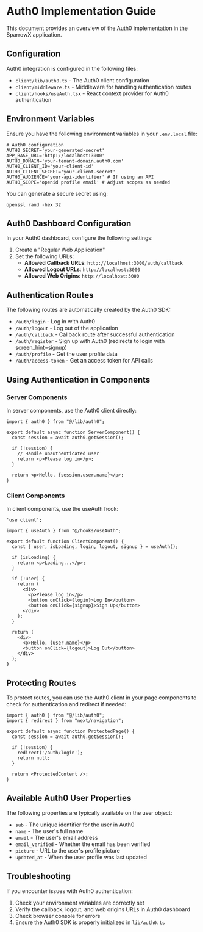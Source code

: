 # Auth0 Implementation Guide

This document provides an overview of the Auth0 implementation in the SparrowX application.

## Configuration

Auth0 integration is configured in the following files:

- `client/lib/auth0.ts` - The Auth0 client configuration
- `client/middleware.ts` - Middleware for handling authentication routes
- `client/hooks/useAuth.tsx` - React context provider for Auth0 authentication

## Environment Variables

Ensure you have the following environment variables in your `.env.local` file:

```
# Auth0 configuration
AUTH0_SECRET='your-generated-secret'
APP_BASE_URL='http://localhost:3000'
AUTH0_DOMAIN='your-tenant-domain.auth0.com'
AUTH0_CLIENT_ID='your-client-id'
AUTH0_CLIENT_SECRET='your-client-secret'
AUTH0_AUDIENCE='your-api-identifier' # If using an API
AUTH0_SCOPE='openid profile email' # Adjust scopes as needed
```

You can generate a secure secret using:
```
openssl rand -hex 32
```

## Auth0 Dashboard Configuration

In your Auth0 dashboard, configure the following settings:

1. Create a "Regular Web Application"
2. Set the following URLs:
   - **Allowed Callback URLs**: `http://localhost:3000/auth/callback`
   - **Allowed Logout URLs**: `http://localhost:3000`
   - **Allowed Web Origins**: `http://localhost:3000`

## Authentication Routes

The following routes are automatically created by the Auth0 SDK:

- `/auth/login` - Log in with Auth0
- `/auth/logout` - Log out of the application
- `/auth/callback` - Callback route after successful authentication
- `/auth/register` - Sign up with Auth0 (redirects to login with screen_hint=signup)
- `/auth/profile` - Get the user profile data
- `/auth/access-token` - Get an access token for API calls

## Using Authentication in Components

### Server Components

In server components, use the Auth0 client directly:

```tsx
import { auth0 } from "@/lib/auth0";

export default async function ServerComponent() {
  const session = await auth0.getSession();
  
  if (!session) {
    // Handle unauthenticated user
    return <p>Please log in</p>;
  }
  
  return <p>Hello, {session.user.name}</p>;
}
```

### Client Components

In client components, use the useAuth hook:

```tsx
'use client';

import { useAuth } from "@/hooks/useAuth";

export default function ClientComponent() {
  const { user, isLoading, login, logout, signup } = useAuth();
  
  if (isLoading) {
    return <p>Loading...</p>;
  }
  
  if (!user) {
    return (
      <div>
        <p>Please log in</p>
        <button onClick={login}>Log In</button>
        <button onClick={signup}>Sign Up</button>
      </div>
    );
  }
  
  return (
    <div>
      <p>Hello, {user.name}</p>
      <button onClick={logout}>Log Out</button>
    </div>
  );
}
```

## Protecting Routes

To protect routes, you can use the Auth0 client in your page components to check for authentication and redirect if needed:

```tsx
import { auth0 } from "@/lib/auth0";
import { redirect } from "next/navigation";

export default async function ProtectedPage() {
  const session = await auth0.getSession();
  
  if (!session) {
    redirect('/auth/login');
    return null;
  }
  
  return <ProtectedContent />;
}
```

## Available Auth0 User Properties

The following properties are typically available on the user object:

- `sub` - The unique identifier for the user in Auth0
- `name` - The user's full name
- `email` - The user's email address
- `email_verified` - Whether the email has been verified
- `picture` - URL to the user's profile picture
- `updated_at` - When the user profile was last updated

## Troubleshooting

If you encounter issues with Auth0 authentication:

1. Check your environment variables are correctly set
2. Verify the callback, logout, and web origins URLs in Auth0 dashboard
3. Check browser console for errors
4. Ensure the Auth0 SDK is properly initialized in `lib/auth0.ts` 